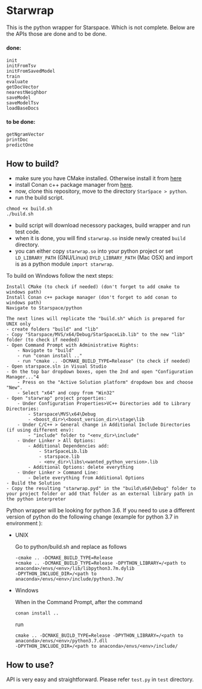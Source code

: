 # Starwrap

This is the python wrapper for Starspace. Which is not complete. Below are the APIs those are done and to be done.
#### done:
```
init
initFromTsv
initFromSavedModel
train
evaluate
getDocVector
nearestNeighbor
saveModel
saveModelTsv
loadBaseDocs
```
#### to be done:
```
getNgramVector
printDoc
predictOne
```

## How to build?
- make sure you have CMake installed. Otherwise install it from [here](https://cmake.org/install/)
- install Conan c++ package manager from [here](https://conan.io/downloads.html).
- now, clone this repository, move to the directory `StarSpace > python`.
- run the build script. 

```
chmod +x build.sh
./build.sh
```

- build script will download necessory packages, build wrapper and run test code. 
- when it is done, you will find `starwrap.so` inside newly created `build` directory. 
- you can either copy `starwrap.so` into your python project or set `LD_LIBRARY_PATH` (GNU/Linux) `DYLD_LIBRARY_PATH` (Mac OSX) and import is as a python module `import starwrap`.

To build on Windows follow the next steps:

    Install CMake (to check if needed) (don't forget to add cmake to windows path)
	Install Conan c++ package manager (don't forget to add conan to windows path)
	Navigate to Starspace/python
	
    The next lines will replicate the "build.sh" which is prepared for UNIX only
	- create folders "build" and "lib"
	- Copy "Starspace/MVS/x64/Debug/StarSpaceLib.lib" to the new "lib" folder (to check if needed)
	- Open Command Prompt with Administrative Rights:
		- Navigate to "build"
		- run "conan install .."
		- run "cmake .. -DCMAKE_BUILD_TYPE=Release" (to check if needed)
	- Open starspace.sln in Visual Studio
	- On the top bar dropdown boxes, open the 2nd and open "Configuration Manager..."4
		- Press on the "Active Solution platform" dropdown box and choose "New".
		- Select "x64" and copy from "Win32"
	- Open "starwrap" project properties:
		- Under Configuration Properties>VC++ Directories add to Library Directories: 
			- Starspace\MVS\x64\Debug
			- <boost_dir>\<boost_version_dir>\stage\lib
		- Under C/C++ > General change in Additional Include Directories (if using different env):
			- "include" folder to "<env_dir>\include"
		- Under Linker > All Options:
			- Additional Dependencies add:
				- StarSpaceLib.lib
				- starspace.lib
				- <env_dir>\libs\<wanted_python_version>.lib
			- Additional Options: delete everything
		- Under Linker > Command Line:
			- Delete everything from Additional Options
	- Build the Solution
	- Copy the resulting "starwrap.pyd" in the "build\x64\Debug" folder to your project folder or add that folder as an external library path in the python interpreter

Python wrapper will be looking for python 3.6. If you need to use a different version of python do the following
 change (example for python 3.7 in environment <env>):

- UNIX

    Go to python/build.sh and replace as follows

    ```
    -cmake .. -DCMAKE_BUILD_TYPE=Release
    +cmake .. -DCMAKE_BUILD_TYPE=Release -DPYTHON_LIBRARY=/<path to anaconda>/envs/<env>/lib/libpython3.7m.dylib
   -DPYTHON_INCLUDE_DIR=/<path to anaconda>/envs/<env>/include/python3.7m/
    ```
 
- Windows

    When in the Command Prompt, after the command
    
    ```
    conan install ..
    ```  
    
    run
    
    ```
    cmake .. -DCMAKE_BUILD_TYPE=Release -DPYTHON_LIBRARY=/<path to anaconda>/envs/<env>/python3.7.dll
   -DPYTHON_INCLUDE_DIR=/<path to anaconda>/envs/<env>/include/
    ```
  
## How to use?
API is very easy and straightforward. Please refer `test.py` in `test` directory.
